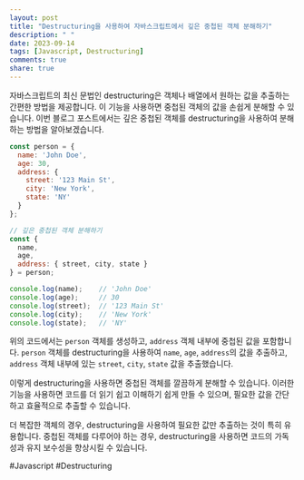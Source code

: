 ```yaml
---
layout: post
title: "Destructuring을 사용하여 자바스크립트에서 깊은 중첩된 객체 분해하기"
description: " "
date: 2023-09-14
tags: [Javascript, Destructuring]
comments: true
share: true
---
```


자바스크립트의 최신 문법인 destructuring은 객체나 배열에서 원하는 값을 추출하는 간편한 방법을 제공합니다. 이 기능을 사용하면 중첩된 객체의 값을 손쉽게 분해할 수 있습니다. 이번 블로그 포스트에서는 깊은 중첩된 객체를 destructuring을 사용하여 분해하는 방법을 알아보겠습니다.

```javascript
const person = {
  name: 'John Doe',
  age: 30,
  address: {
    street: '123 Main St',
    city: 'New York',
    state: 'NY'
  }
};

// 깊은 중첩된 객체 분해하기
const {
  name,
  age,
  address: { street, city, state }
} = person;

console.log(name);    // 'John Doe'
console.log(age);     // 30
console.log(street);  // '123 Main St'
console.log(city);    // 'New York'
console.log(state);   // 'NY'
```

위의 코드에서는 `person` 객체를 생성하고, `address` 객체 내부에 중첩된 값을 포함합니다. `person` 객체를 destructuring을 사용하여 `name`, `age`, `address`의 값을 추출하고, `address` 객체 내부에 있는 `street`, `city`, `state` 값을 추출했습니다.

이렇게 destructuring을 사용하면 중첩된 객체를 깔끔하게 분해할 수 있습니다. 이러한 기능을 사용하면 코드를 더 읽기 쉽고 이해하기 쉽게 만들 수 있으며, 필요한 값을 간단하고 효율적으로 추출할 수 있습니다.

더 복잡한 객체의 경우, destructuring을 사용하여 필요한 값만 추출하는 것이 특히 유용합니다. 중첩된 객체를 다루어야 하는 경우, destructuring을 사용하면 코드의 가독성과 유지 보수성을 향상시킬 수 있습니다.

#Javascript #Destructuring